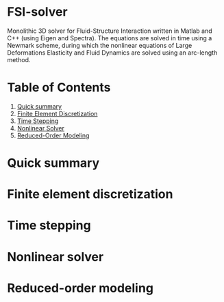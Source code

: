 # FSI-solver
Monolithic 3D solver for Fluid-Structure Interaction written in Matlab and C++ (using Eigen and Spectra). 
The equations are solved in time using a Newmark scheme, during which the nonlinear equations of Large Deformations Elasticity and Fluid Dynamics are solved using an arc-length method.

# Table of Contents
1. [Quick summary](#summary)
2. [Finite Element Discretization](#fem)
2. [Time Stepping](#time)
2. [Nonlinear Solver](#nonlin)
2. [Reduced-Order Modeling](#rom)

<a name="summary"></a>
# Quick summary

<a name="fem"></a>
# Finite element discretization

<a name="time"></a>
# Time stepping

<a name="nonlin"></a>
# Nonlinear solver

<a name="rom"></a>
# Reduced-order modeling

